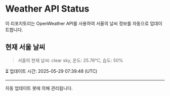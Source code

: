 
# Weather API Status

이 리포지토리는 OpenWeather API를 사용하여 서울의 날씨 정보를 자동으로 업데이트합니다.

## 현재 서울 날씨
> 서울의 현재 날씨: clear sky, 온도: 25.76°C, 습도: 50%

⏳ 업데이트 시간: 2025-05-29 07:39:48 (UTC)

---
자동 업데이트 봇에 의해 관리됩니다.

